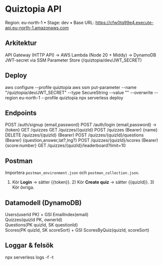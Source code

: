 # Quiztopia API

Region: eu-north-1 • Stage: dev • Base URL: https://cfw0tq99e4.execute-api.eu-north-1.amazonaws.com

## Arkitektur

API Gateway (HTTP API) → AWS Lambda (Node 20 + Middy) → DynamoDB
JWT-secret via SSM Parameter Store (/quiztopia/dev/JWT_SECRET)

## Deploy

aws configure --profile quiztopia
aws ssm put-parameter --name "/quiztopia/dev/JWT_SECRET" --type SecureString --value "<minst-32-tecken>" --overwrite --region eu-north-1 --profile quiztopia
npx serverless deploy

## Endpoints

POST /auth/signup {email,password}
POST /auth/login {email,password} -> {token}
GET /quizzes
GET /quizzes/{quizId}
POST /quizzes (Bearer) {name}
DELETE /quizzes/{quizId} (Bearer)
POST /quizzes/{quizId}/questions (Bearer) {question,answer,lat?,lng?}
POST /quizzes/{quizId}/scores (Bearer) {score:number}
GET /quizzes/{quizId}/leaderboard?limit=10

## Postman

Importera `postman_environment.json` och `postman_collection.json`.

1. Kör **Login** → sätter {{token}}. 2) Kör **Create quiz** → sätter {{quizId}}. 3) Kör övriga.

## Datamodell (DynamoDB)

Users(userId PK) + GSI EmailIndex(email)  
Quizzes(quizId PK, ownerId)  
Questions(PK quizId, SK questionId)  
Scores(PK quizId, SK scoreSort) + GSI ScoresByQuiz(quizId, scoreSort)

## Loggar & felsök

npx serverless logs -f <funktion> -t
